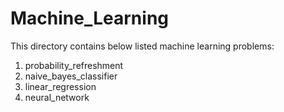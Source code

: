 # Machine_Learning

This directory contains below listed machine learning problems:
1. probability_refreshment
2. naive_bayes_classifier
3. linear_regression
4. neural_network
